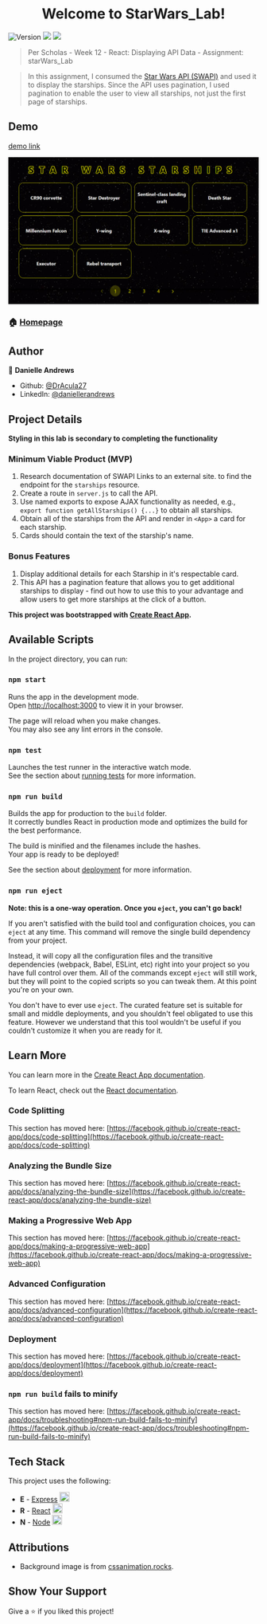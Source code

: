 <h1 align="center">Welcome to StarWars_Lab!</h1>
<p>
  <img alt="Version" src="https://img.shields.io/badge/version-1.0.0-blue.svg?cacheSeconds=2592000" />
  <img src="https://img.shields.io/badge/npm-%3E%3D9.1.2-blue.svg" />
  <img src="https://img.shields.io/badge/node-%3E%3D18.12.1-blue.svg" />
</p>

> Per Scholas - Week 12 - React: Displaying API Data - Assignment: starWars_Lab

> In this assignment, I consumed the [Star Wars API (SWAPI)](https://swapi.dev/) and used it to display the starships. Since the API uses pagination, I used pagination to enable the user to view all starships, not just the first page of starships.

## Demo

[demo link](https://starwars-lab.onrender.com)

![demo image](./src/img/demo.png)

### 🏠 [Homepage](https://github.com/DrAcula27/starWars_Lab#readme)

## Author

👤 **Danielle Andrews**

- Github: [@DrAcula27](https://github.com/DrAcula27)
- LinkedIn: [@daniellerandrews](https://linkedin.com/in/daniellerandrews)

## Project Details

**Styling in this lab is secondary to completing the functionality**

### Minimum Viable Product (MVP)

1. Research documentation of SWAPI Links to an external site. to find the endpoint for the `starships` resource.
1. Create a route in `server.js` to call the API.
1. Use named exports to expose AJAX functionality as needed, e.g., `export function getAllStarships() {...}` to obtain all starships.
1. Obtain all of the starships from the API and render in `<App>` a card for each starship.
1. Cards should contain the text of the starship's name.

### Bonus Features

1. Display additional details for each Starship in it's respectable card.
1. This API has a pagination feature that allows you to get additional starships to display - find out how to use this to your advantage and allow users to get more starships at the click of a button.

**This project was bootstrapped with [Create React App](https://github.com/facebook/create-react-app).**

## Available Scripts

In the project directory, you can run:

### `npm start`

Runs the app in the development mode.\
Open [http://localhost:3000](http://localhost:3000) to view it in your browser.

The page will reload when you make changes.\
You may also see any lint errors in the console.

### `npm test`

Launches the test runner in the interactive watch mode.\
See the section about [running tests](https://facebook.github.io/create-react-app/docs/running-tests) for more information.

### `npm run build`

Builds the app for production to the `build` folder.\
It correctly bundles React in production mode and optimizes the build for the best performance.

The build is minified and the filenames include the hashes.\
Your app is ready to be deployed!

See the section about [deployment](https://facebook.github.io/create-react-app/docs/deployment) for more information.

### `npm run eject`

**Note: this is a one-way operation. Once you `eject`, you can't go back!**

If you aren't satisfied with the build tool and configuration choices, you can `eject` at any time. This command will remove the single build dependency from your project.

Instead, it will copy all the configuration files and the transitive dependencies (webpack, Babel, ESLint, etc) right into your project so you have full control over them. All of the commands except `eject` will still work, but they will point to the copied scripts so you can tweak them. At this point you're on your own.

You don't have to ever use `eject`. The curated feature set is suitable for small and middle deployments, and you shouldn't feel obligated to use this feature. However we understand that this tool wouldn't be useful if you couldn't customize it when you are ready for it.

## Learn More

You can learn more in the [Create React App documentation](https://facebook.github.io/create-react-app/docs/getting-started).

To learn React, check out the [React documentation](https://reactjs.org/).

### Code Splitting

This section has moved here: [https://facebook.github.io/create-react-app/docs/code-splitting](https://facebook.github.io/create-react-app/docs/code-splitting)

### Analyzing the Bundle Size

This section has moved here: [https://facebook.github.io/create-react-app/docs/analyzing-the-bundle-size](https://facebook.github.io/create-react-app/docs/analyzing-the-bundle-size)

### Making a Progressive Web App

This section has moved here: [https://facebook.github.io/create-react-app/docs/making-a-progressive-web-app](https://facebook.github.io/create-react-app/docs/making-a-progressive-web-app)

### Advanced Configuration

This section has moved here: [https://facebook.github.io/create-react-app/docs/advanced-configuration](https://facebook.github.io/create-react-app/docs/advanced-configuration)

### Deployment

This section has moved here: [https://facebook.github.io/create-react-app/docs/deployment](https://facebook.github.io/create-react-app/docs/deployment)

### `npm run build` fails to minify

This section has moved here: [https://facebook.github.io/create-react-app/docs/troubleshooting#npm-run-build-fails-to-minify](https://facebook.github.io/create-react-app/docs/troubleshooting#npm-run-build-fails-to-minify)

## Tech Stack

This project uses the following:

- **E** - [Express](https://expressjs.com/) <img src="https://raw.githubusercontent.com/expressjs/expressjs.com/gh-pages/images/favicon.png" width="20" height="20" />
- **R** - [React](https://reactjs.org/) <img src="https://raw.githubusercontent.com/facebook/react/main/fixtures/attribute-behavior/public/favicon.ico" width="20" height="20" />
- **N** - [Node](https://nodejs.org/en/) <img src="https://raw.githubusercontent.com/nodejs/nodejs.org/main/static/images/logos/js-green.svg" width="20" height="20" />

## Attributions

- Background image is from [cssanimation.rocks](https://cssanimation.rocks/demo/starwars/images/bg.jpg).

## Show Your Support

Give a ⭐️ if you liked this project!
